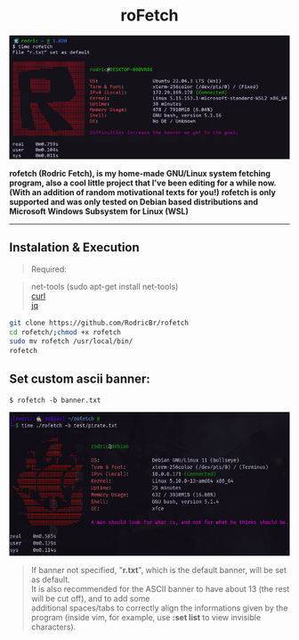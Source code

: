 <h1 align="center">roFetch</h2>

<p align="center">
  <img border="0" src="./image/rofetch.png" alt="roFetch example" title="Isn't it simply awesome?!">
</p>

**rofetch (Rodric Fetch), is my home-made GNU/Linux system fetching program, also a cool little project that I've been editing for a while now. (With an addition of random motivational texts for you!)**
**rofetch is only supported and was only tested on Debian based distributions and Microsoft Windows Subsystem for Linux (WSL)**

<hr>

## Instalation & Execution <br>

> Required: <br>

> net-tools (sudo apt-get install net-tools) <br>
> [curl](https://curl.se/docs/install.html) <br>
> [jq](https://stedolan.github.io/jq/download/) <br>

```bash
git clone https://github.com/RodricBr/rofetch
cd rofetch/;chmod +x rofetch
sudo mv rofetch /usr/local/bin/
rofetch
```

## Set custom ascii banner: <br>

```console
$ rofetch -b banner.txt
```

<p align="center">
  <img border="0" src="./image/banner.png" alt="roFetch banner" title="Banner!">
</p>

> If banner not specified, "**r.txt**", which is the default banner, will be set as default. <br>
> It is also recommended for the ASCII banner to have about 13 (the rest will be cut off), and to add some <br>
> additional spaces/tabs to correctly align the informations given by the program (inside vim, for example, use **:set list** to view invisible characters).
